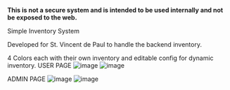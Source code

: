 **This is not a secure system and is intended to be used internally and not be exposed to the web.**

Simple Inventory System

Developed for St. Vincent de Paul to handle the backend inventory.

4 Colors each with their own inventory and editable config for dynamic inventory.
USER PAGE
![image](https://github.com/user-attachments/assets/e801cbdd-fa90-4df7-9658-2c0b0593fd65)
![image](https://github.com/user-attachments/assets/2f17e934-9c24-4f39-a966-0f608447578e)

ADMIN PAGE
![image](https://github.com/user-attachments/assets/42d6c185-0c2a-46fc-95a4-43cde939ae5d)
![image](https://github.com/user-attachments/assets/9d3a45f8-d6dc-44c0-8e8b-78a53be01f67)
